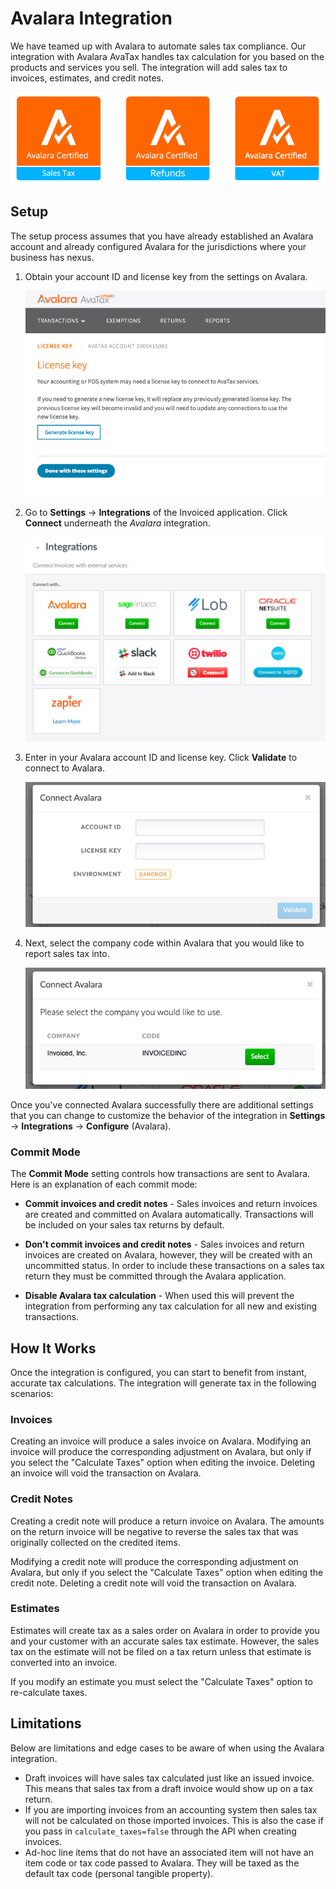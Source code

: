 # Avalara Integration

We have teamed up with Avalara to automate sales tax compliance. Our integration with Avalara AvaTax handles tax calculation for you based on the products and services you sell. The integration will add sales tax to invoices, estimates, and credit notes.

![Avalara Certified](../img/avalara-certified.png)

## Setup

The setup process assumes that you have already established an Avalara account and already configured Avalara for the jurisdictions where your business has nexus.

1. Obtain your account ID and license key from the settings on Avalara.

   [![Obtaining Avalara License Key](../img/avalara-settings.png)](../img/avalara-settings.png)

2. Go to **Settings** &rarr; **Integrations** of the Invoiced application. Click **Connect** underneath the *Avalara* integration.

   [![Integration Settings](../img/integration-settings.png)](../img/integration-settings.png)

3. Enter in your Avalara account ID and license key. Click **Validate** to connect to Avalara.

   [![Connect Avalara](../img/connect-avalara.png)](../img/connect-avalara.png)
   
4. Next, select the company code within Avalara that you would like to report sales tax into.

   [![Select Avalara Company](../img/select-avalara-company.png)](../img/select-avalara-company.png)
   
Once you've connected Avalara successfully there are additional settings that you can change to customize the behavior of the integration in **Settings** &rarr; **Integrations** &rarr; **Configure** (Avalara).

### Commit Mode

The **Commit Mode** setting controls how transactions are sent to Avalara. Here is an explanation of each commit mode:

- **Commit invoices and credit notes** - Sales invoices and return invoices are created and committed on Avalara automatically. Transactions will be included on your sales tax returns by default.

- **Don't commit invoices and credit notes** - Sales invoices and return invoices are created on Avalara, however, they will be created with an uncommitted status. In order to include these transactions on a sales tax return they must be committed through the Avalara application. 

- **Disable Avalara tax calculation** - When used this will prevent the integration from performing any tax calculation for all new and existing transactions.

## How It Works

Once the integration is configured, you can start to benefit from instant, accurate tax calculations. The integration will generate tax in the following scenarios:

### Invoices

Creating an invoice will produce a sales invoice on Avalara. Modifying an invoice will produce the corresponding adjustment on Avalara, but only if you select the "Calculate Taxes" option when editing the invoice. Deleting an invoice will void the transaction on Avalara.

### Credit Notes

Creating a credit note will produce a return invoice on Avalara. The amounts on the return invoice will be negative to reverse the sales tax that was originally collected on the credited items.

 Modifying a credit note will produce the corresponding adjustment on Avalara, but only if you select the "Calculate Taxes" option when editing the credit note. Deleting a credit note will void the transaction on Avalara.

### Estimates

Estimates will create tax as a sales order on Avalara in order to provide you and your customer with an accurate sales tax estimate. However, the sales tax on the estimate will not be filed on a tax return unless that estimate is converted into an invoice.

If you modify an estimate you must select the "Calculate Taxes" option to re-calculate taxes.

## Limitations

Below are limitations and edge cases to be aware of when using the Avalara integration.

- Draft invoices will have sales tax calculated just like an issued invoice. This means that sales tax from a draft invoice would show up on a tax return.
- If you are importing invoices from an accounting system then sales tax will not be calculated on those imported invoices. This is also the case if you pass in `calculate_taxes=false` through the API when creating invoices.
- Ad-hoc line items that do not have an associated item will not have an item code or tax code passed to Avalara. They will be taxed as the default tax code (personal tangible property). 